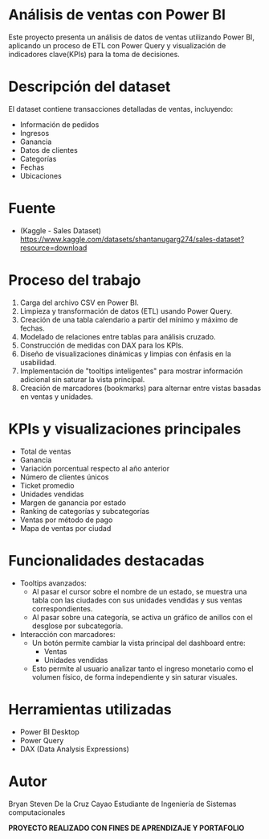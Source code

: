 # Análisis de ventas con Power BI

Este proyecto presenta un análisis de datos de ventas utilizando Power BI, aplicando un proceso de ETL con Power Query 
y visualización de indicadores clave(KPIs) para la toma de decisiones.

# Descripción del dataset

El dataset contiene transacciones detalladas de ventas, incluyendo:
- Información de pedidos
- Ingresos
- Ganancia
- Datos de clientes
- Categorías
- Fechas
- Ubicaciones

# Fuente

- (Kaggle - Sales Dataset) https://www.kaggle.com/datasets/shantanugarg274/sales-dataset?resource=download

# Proceso del trabajo

1. Carga del archivo CSV en Power BI.
2. Limpieza y transformación de datos (ETL) usando Power Query.
3. Creación de una tabla calendario a partir del mínimo y máximo de fechas.
4. Modelado de relaciones entre tablas para análisis cruzado.
5. Construcción de medidas con DAX para los KPIs.
6. Diseño de visualizaciones dinámicas y limpias con énfasis en la usabilidad.
7. Implementación de "tooltips inteligentes" para mostrar información adicional sin saturar la vista principal.
8. Creación de marcadores (bookmarks) para alternar entre vistas basadas en ventas y unidades.


# KPIs y visualizaciones principales

- Total de ventas
- Ganancia
- Variación porcentual respecto al año anterior
- Número de clientes únicos
- Ticket promedio 
- Unidades vendidas
- Margen de ganancia por estado
- Ranking de categorías y subcategorías
- Ventas por método de pago
- Mapa de ventas por ciudad

# Funcionalidades destacadas 

* Tooltips avanzados:
  - Al pasar el cursor sobre el nombre de un estado, se muestra una tabla con las ciudades con sus unidades vendidas     y sus ventas correspondientes.
  - Al pasar sobre una categoría, se activa un gráfico de anillos con el desglose por subcategoría.
* Interacción con marcadores:
  - Un botón permite cambiar la vista principal del dashboard entre:
    - Ventas
    - Unidades vendidas
  - Esto permite al usuario analizar tanto el ingreso monetario como el volumen físico, de forma independiente y sin     saturar visuales.

# Herramientas utilizadas

- Power BI Desktop
- Power Query
- DAX (Data Analysis Expressions)

# Autor 

Bryan Steven De la Cruz Cayao 
Estudiante de Ingeniería de Sistemas computacionales

**PROYECTO REALIZADO CON FINES DE APRENDIZAJE Y PORTAFOLIO**

  

